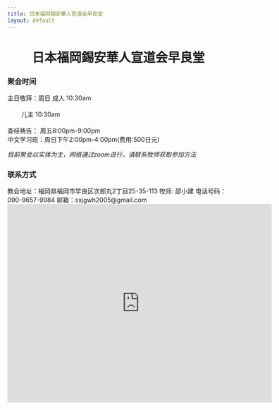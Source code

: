 ```yaml
---
title: 日本福岡錫安華人宣道会早良堂
layout: default
---
```

<center><h1>日本福岡錫安華人宣道会早良堂</h1></center>








<h3>聚会时间</h3>

主日敬拜：周日&nbsp;成人 10:30am <br>  
&nbsp;&nbsp;&nbsp;&nbsp;&nbsp;&nbsp;&nbsp;&nbsp;儿主  10:30am <br>  
查经祷告：  周五8:00pm-9:00pm <br>
中文学习班：周日下午2:00pm-4:00pm(费用:500日元)

*目前聚会以实体为主，网络通过zoom进行，请联系牧师获取参加方法*



<h3>联系方式  </h3>
教会地址：福岡県福岡市早良区次郎丸2丁目25-35-113  
牧师: 邵小建  
电话号码：090-9657-9984   
邮箱：sxjgwh2005@gmail.com  

<iframe src="https://www.google.com/maps/embed?pb=!1m18!1m12!1m3!1d6649.801086924693!2d130.3162719935791!3d33.555960299999995!2m3!1f0!2f0!3f0!3m2!1i1024!2i768!4f13.1!3m3!1m2!1s0x354194be9df8f275%3A0x5a40f8f1bb4c3d4f!2z44K344OG44Kj44Op44Kk44OV44OR44OG44Kj44Kq5a6k6KaL5rKz55WU!5e0!3m2!1sja!2sjp!4v1704094929752!5m2!1sja!2sjp" width="600" height="450" style="border:0;" allowfullscreen="" loading="lazy" referrerpolicy="no-referrer-when-downgrade"></iframe>
